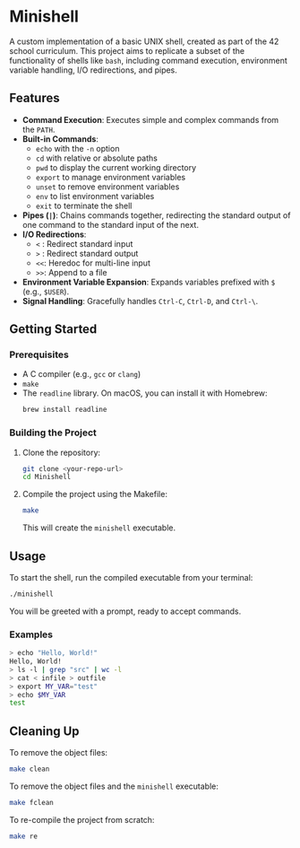 # Minishell

A custom implementation of a basic UNIX shell, created as part of the 42 school curriculum. This project aims to replicate a subset of the functionality of shells like `bash`, including command execution, environment variable handling, I/O redirections, and pipes.

## Features

*   **Command Execution**: Executes simple and complex commands from the `PATH`.
*   **Built-in Commands**:
    *   `echo` with the `-n` option
    *   `cd` with relative or absolute paths
    *   `pwd` to display the current working directory
    *   `export` to manage environment variables
    *   `unset` to remove environment variables
    *   `env` to list environment variables
    *   `exit` to terminate the shell
*   **Pipes (`|`)**: Chains commands together, redirecting the standard output of one command to the standard input of the next.
*   **I/O Redirections**:
    *   `<` : Redirect standard input
    *   `>` : Redirect standard output
    *   `<<`: Heredoc for multi-line input
    *   `>>`: Append to a file
*   **Environment Variable Expansion**: Expands variables prefixed with `$` (e.g., `$USER`).
*   **Signal Handling**: Gracefully handles `Ctrl-C`, `Ctrl-D`, and `Ctrl-\`.

## Getting Started

### Prerequisites

*   A C compiler (e.g., `gcc` or `clang`)
*   `make`
*   The `readline` library. On macOS, you can install it with Homebrew:
    ```sh
    brew install readline
    ```

### Building the Project

1.  Clone the repository:
    ```sh
    git clone <your-repo-url>
    cd Minishell
    ```

2.  Compile the project using the Makefile:
    ```sh
    make
    ```
    This will create the `minishell` executable.

## Usage

To start the shell, run the compiled executable from your terminal:

```sh
./minishell
```

You will be greeted with a prompt, ready to accept commands.

### Examples

```sh
> echo "Hello, World!"
Hello, World!
> ls -l | grep "src" | wc -l
> cat < infile > outfile
> export MY_VAR="test"
> echo $MY_VAR
test
```

## Cleaning Up

To remove the object files:
```sh
make clean
```

To remove the object files and the `minishell` executable:
```sh
make fclean
```

To re-compile the project from scratch:
```sh
make re
```
